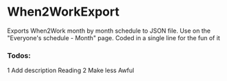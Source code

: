 # When2WorkExport
Exports When2Work month by month schedule to JSON file. Use on the "Everyone's schedule - Month" page. Coded in a single line for the fun of it

### Todos:
1 Add description Reading
2 Make less Awful
